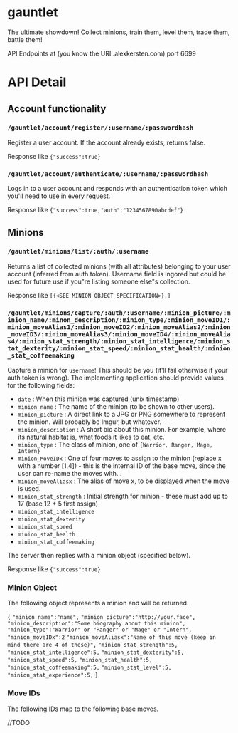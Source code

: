 gauntlet
========

The ultimate showdown! Collect minions, train them, level them, trade them, battle them!

API Endpoints at (you know the URI .alexkersten.com) port 6699

# API Detail

## Account functionality

### `/gauntlet/account/register/:username/:passwordhash`

Register a user account. If the account already exists, returns false.

Response like `{"success":true}`

### `/gauntlet/account/authenticate/:username/:passwordhash`

Logs in to a user account and responds with an authentication token which you'll need to use in every request.

Response like `{"success":true,"auth":"1234567890abcdef"}`

## Minions

### `/gauntlet/minions/list/:auth/:username`

Returns a list of collected minions (with all attributes) belonging to your user account (inferred from auth token). Username field is ingored but could be used for future use if you"re listing someone else"s collection.

Response like `[{<SEE MINION OBJECT SPECIFICATION>},]`

### `/gauntlet/minions/capture/:auth/:username/:minion_picture/:minion_name/:minon_description/:minion_type/:minion_moveID1/:minion_moveAlias1/:minion_moveID2/:minion_moveAlias2/:minion_moveID3/:minion_moveAlias3/:minion_moveID4/:minion_moveAlias4/:minion_stat_strength/:minion_stat_intelligence/:minion_stat_dexterity/:minion_stat_speed/:minion_stat_health/:minion_stat_coffeemaking`

Capture a minion for `username`! This should be you (it'll fail otherwise if your auth token is wrong). The implementing application should provide values for the following fields:

* `date` : When this minion was captured (unix timestamp)
* `minion_name` : The name of the minion (to be shown to other users).
* `minion_picture` : A direct link to a JPG or PNG somewhere to represent the minion. Will probably be Imgur, but whatever.
* `minion_description` : A short bio about this minion. For example, where its natural habitat is, what foods it likes to eat, etc.
* `minion_type` : The class of minion, one of `{Warrior, Ranger, Mage, Intern}`
* `minion_MoveIDx` : One of four moves to assign to the minion (replace x with a number [1,4]) - this is the internal ID of the base move, since the user can re-name the moves with...
* `minion_moveAliasx` : The alias of move x, to be displayed when the move is used.
* `minion_stat_strength` : Initial strength for minion - these must add up to 17 (base 12 + 5 first assign)
* `minion_stat_intelligence`
* `minion_stat_dexterity`
* `minion_stat_speed`
* `minion_stat_health`
* `minion_stat_coffeemaking`

The server then replies with a minion object (specified below).

Response like `{"success":true}`

### Minion Object

The following object represents a minion and will be returned.

`{`
`"minion_name":"name",`
`"minion_picture":"http://your.face",`
`"minion_description":"Some biography about this minion",`
`"minion_type":"Warrior" or "Ranger" or "Mage" or "Intern",`
`"minion_moveIDx":2`
`"minion_moveAliasx":"Name of this move (keep in mind there are 4 of these)",`
`"minion_stat_strength":5,`
`"minion_stat_intelligence":5,`
`"minion_stat_dexterity":5,`
`"minion_stat_speed":5,`
`"minion_stat_health":5,`
`"minion_stat_coffeemaking":5,`
`"minion_stat_level":5,`
`"minion_stat_experience":5,`
`}`


### Move IDs

The following IDs map to the following base moves.

//TODO
